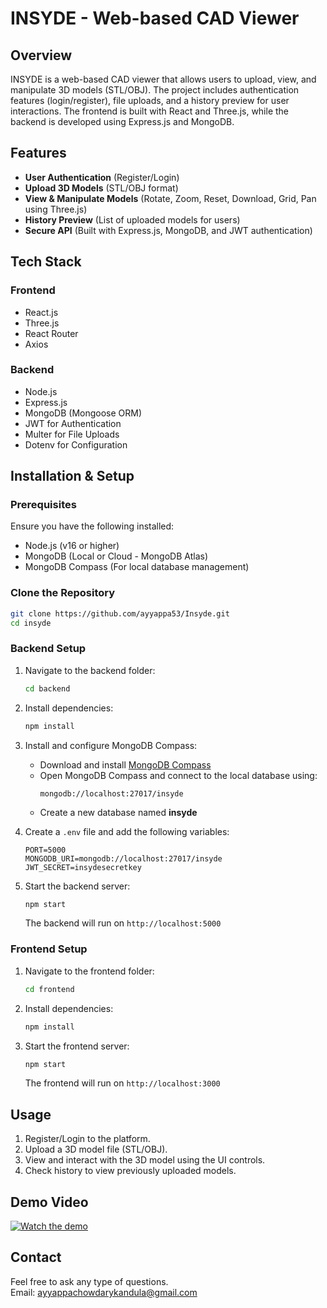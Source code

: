 # INSYDE - Web-based CAD Viewer  

## Overview  

INSYDE is a web-based CAD viewer that allows users to upload, view, and manipulate 3D models (STL/OBJ). The project includes authentication features (login/register), file uploads, and a history preview for user interactions. The frontend is built with React and Three.js, while the backend is developed using Express.js and MongoDB.  

## Features  

- **User Authentication** (Register/Login)  
- **Upload 3D Models** (STL/OBJ format)  
- **View & Manipulate Models** (Rotate, Zoom, Reset, Download, Grid, Pan using Three.js)  
- **History Preview** (List of uploaded models for users)  
- **Secure API** (Built with Express.js, MongoDB, and JWT authentication)  

## Tech Stack  

### Frontend  
- React.js  
- Three.js  
- React Router  
- Axios  

### Backend  
- Node.js  
- Express.js  
- MongoDB (Mongoose ORM)  
- JWT for Authentication  
- Multer for File Uploads  
- Dotenv for Configuration  

## Installation & Setup  

### Prerequisites  

Ensure you have the following installed:  

- Node.js (v16 or higher)  
- MongoDB (Local or Cloud - MongoDB Atlas)  
- MongoDB Compass (For local database management)  

### Clone the Repository  

```sh
git clone https://github.com/ayyappa53/Insyde.git
cd insyde
```  

### Backend Setup  

1. Navigate to the backend folder:  
   ```sh
   cd backend
   ```  
2. Install dependencies:  
   ```sh
   npm install
   ```  
3. Install and configure MongoDB Compass:  
   - Download and install [MongoDB Compass](https://www.mongodb.com/try/download/compass)  
   - Open MongoDB Compass and connect to the local database using:  
     ```
     mongodb://localhost:27017/insyde
     ```
   - Create a new database named **insyde**  

4. Create a `.env` file and add the following variables:  
   ```env
   PORT=5000
   MONGODB_URI=mongodb://localhost:27017/insyde
   JWT_SECRET=insydesecretkey
   ```
   
6. Start the backend server:  
   ```sh
   npm start
   ```  
   The backend will run on `http://localhost:5000`  

### Frontend Setup  

1. Navigate to the frontend folder:  
   ```sh
   cd frontend
   ```  
2. Install dependencies:  
   ```sh
   npm install
   ```  
3. Start the frontend server:  
   ```sh
   npm start
   ```  
   The frontend will run on `http://localhost:3000`  

## Usage  

1. Register/Login to the platform.  
2. Upload a 3D model file (STL/OBJ).  
3. View and interact with the 3D model using the UI controls.  
4. Check history to view previously uploaded models.  

## Demo Video  

[![Watch the demo](![image](https://github.com/user-attachments/assets/59ccc728-2f4f-4291-9c1d-240268db1c14)
)](https://drive.google.com/file/d/1V6rTUdr0KTGZW5y7vZY_koL0tgrsIuXS/view?usp=sharing)

## Contact  

Feel free to ask any type of questions.  
Email: [ayyappachowdarykandula@gmail.com](mailto:ayyappachowdarykandula@gmail.com)  

